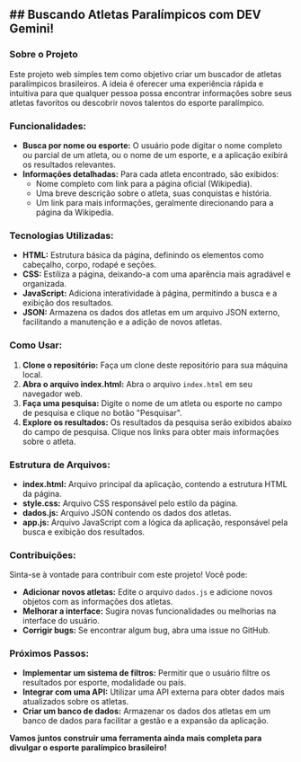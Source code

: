 ## **## Buscando Atletas Paralímpicos com DEV Gemini!**

### **Sobre o Projeto**

Este projeto web simples tem como objetivo criar um buscador de atletas paralímpicos brasileiros. A ideia é oferecer uma experiência rápida e intuitiva para que qualquer pessoa possa encontrar informações sobre seus atletas favoritos ou descobrir novos talentos do esporte paralímpico.

### **Funcionalidades:**

* **Busca por nome ou esporte:** O usuário pode digitar o nome completo ou parcial de um atleta, ou o nome de um esporte, e a aplicação exibirá os resultados relevantes.
* **Informações detalhadas:** Para cada atleta encontrado, são exibidos:
    * Nome completo com link para a página oficial (Wikipedia).
    * Uma breve descrição sobre o atleta, suas conquistas e história.
    * Um link para mais informações, geralmente direcionando para a página da Wikipedia.

### **Tecnologias Utilizadas:**

* **HTML:** Estrutura básica da página, definindo os elementos como cabeçalho, corpo, rodapé e seções.
* **CSS:** Estiliza a página, deixando-a com uma aparência mais agradável e organizada.
* **JavaScript:** Adiciona interatividade à página, permitindo a busca e a exibição dos resultados.
* **JSON:** Armazena os dados dos atletas em um arquivo JSON externo, facilitando a manutenção e a adição de novos atletas.

### **Como Usar:**

1. **Clone o repositório:** Faça um clone deste repositório para sua máquina local.
2. **Abra o arquivo index.html:** Abra o arquivo `index.html` em seu navegador web.
3. **Faça uma pesquisa:** Digite o nome de um atleta ou esporte no campo de pesquisa e clique no botão "Pesquisar".
4. **Explore os resultados:** Os resultados da pesquisa serão exibidos abaixo do campo de pesquisa. Clique nos links para obter mais informações sobre o atleta.

### **Estrutura de Arquivos:**

* **index.html:** Arquivo principal da aplicação, contendo a estrutura HTML da página.
* **style.css:** Arquivo CSS responsável pelo estilo da página.
* **dados.js:** Arquivo JSON contendo os dados dos atletas.
* **app.js:** Arquivo JavaScript com a lógica da aplicação, responsável pela busca e exibição dos resultados.

### **Contribuições:**

Sinta-se à vontade para contribuir com este projeto! Você pode:

* **Adicionar novos atletas:** Edite o arquivo `dados.js` e adicione novos objetos com as informações dos atletas.
* **Melhorar a interface:** Sugira novas funcionalidades ou melhorias na interface do usuário.
* **Corrigir bugs:** Se encontrar algum bug, abra uma issue no GitHub.

### **Próximos Passos:**

* **Implementar um sistema de filtros:** Permitir que o usuário filtre os resultados por esporte, modalidade ou país.
* **Integrar com uma API:** Utilizar uma API externa para obter dados mais atualizados sobre os atletas.
* **Criar um banco de dados:** Armazenar os dados dos atletas em um banco de dados para facilitar a gestão e a expansão da aplicação.

**Vamos juntos construir uma ferramenta ainda mais completa para divulgar o esporte paralímpico brasileiro!**


